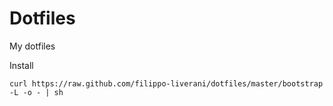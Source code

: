 Dotfiles
========
My dotfiles

Install

    curl https://raw.github.com/filippo-liverani/dotfiles/master/bootstrap -L -o - | sh
